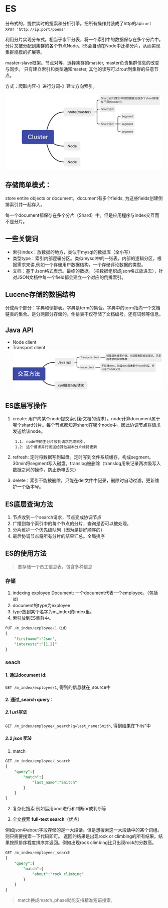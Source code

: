 # ES

分布式的，提供实时的搜索和分析引擎。把所有操作封装成了http的api`curl -XPUT 'http://ip:port/poems'`

利用分片实现分布式。相当于水平分表，将一个索引中的数据保存在多个分片中。分片又被分配到集群的各个节点Node。ES会自动在Node中迁移分片，从而实现集群规模的扩展等。

master-slave框架。节点对等，选择集群的master, master负责集群信息的改变与同步。
只有建立索引和类型通知master, 其他的读写可以rout到集群的任意节点。

方式：爬取内容-》进行分词-》建立方向索引。

![es](./pic/es.jpeg)

## 存储简单模式：
store entire objects or document。document有多个fields, 为这些fields创建倒排索引并一起存入。

每一个document都保存在多个分片（Shard）中。但是应用程序与index交互而不是分片。

## 一些关键词
- 索引index：放数据的地方，类似于mysql的数据库（全小写）
- 类型type：索引内部逻辑分区。类似mysql中的一张表，内部的逻辑分区，根据需求来讲,例如一个存储用户数据结构，一个存储评论数据的类型。
- 文档：基于Json格式表示。最终的数据。（把数据组织成json格式放进去），针对JSON文档中每一个field都会建立一个对应的倒排索引。

## Lucene存储的数据结构

分成两个部分：字典和倒排表。字典是term的集合。字典中的term指向一个文档链表的集合。是分两部分存储的。倒排表不仅存储了文档编号，还有词频等信息。


## Java API
- Node client
- Transport client
![trans](./pic/trans.jpeg)
## ES底层写操作

1. create: 用户向某个node提交索引新文档的请求）。node计算document属于哪个shard分片。每个节点都知道shard在哪个node中。因此协调节点将请求发送给该node。

        1.1: node中的主分片收到请求完成索引。
        1.2: 这个请求并行发送给其他副本分片维持更新

2. refresh: 定时将数据写到磁盘。定时写到文件系统缓存，构成segment。30min将segment写入磁盘。translog被删除（translog用来记录两次吸写入数据之间的操作，防止断电丢失）

3. delete：索引不能被删除，只能在del文件中记录，删除时自动过滤。更新维护一个版本号。

## ES底层查询方法

1. 节点收到一个search请求，节点变成协调节点
2. 广播到每个索引中的每个节点的分片，查询是否可以被处理。
3. 分片维护一个优先级队列（因为是排好顺序的）
4. 最后协调节点将所有分片的结果汇总。全局排序

## ES的使用方法

> 要存储一个员工信息表，包含多种信息
### 存储

1. indexing exployee Document: 一个document代表一个employee。（包括id）
2. document的type为exployee
3. type放到某个名字为m_index的index里。
4. 索引放到ES集群中。
``` sql
PUT /m_index/exployee/1（id）
{
    "firstname":"Json",
    "interests":"[1,2]"
}
```
### seach

#### 1. 通过document id:
 `GET /m_index/exployee/1`, 得到的信息就在_source中

#### 2. 通过_search query：

##### 2.1 url写法
`GET /m_index/employee/_search?q=last_name:Smith`, 得到结果在“hits”中

##### 2.2 json写法

1.  match
```sql
GET /m_index/employee/_search
{
    "query":{
        "match":{
            "last_name":"Smitch"
        }
    }
}

```
2.  复杂化搜索
例如运用bool进行和判断or或判断等

3.  全文搜索
**full-text search**（优点）

例如json中about字段存储的是一大段话。但是想搜索这一大段话中的某个词组。则只需要搜索一下代码即可。
返回的结果是出现rock or climbing的所有结果。结果按照排序程度排序并返回。例如出现rock climbing比只出现rock的分数高。

```sql
GET /m_index/employee/_search
{
    "query":{
        "match":{ 
            "about":"rock climbing"
        }
    }
}

```
> match换成match_phase就能支持精准短语搜索。

